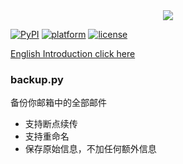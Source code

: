 <div align=center>
<img src="https://raw.githubusercontent.com/ZYunH/zmail/master/zmail_logo.png"/>
</div>

[![PyPI](https://img.shields.io/pypi/v/yagmail.svg?style=flat-square)]()
[![platform](https://img.shields.io/badge/python-3.5-green.svg)]()
[![license](https://img.shields.io/github/license/mashape/apistatus.svg?style=flat-square)]()

[English Introduction click here](https://github.com/ZYunH/zmail_demos/blob/master/README.md)



### backup.py

备份你邮箱中的全部邮件

- 支持断点续传
- 支持重命名
- 保存原始信息，不加任何额外信息

